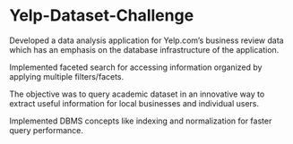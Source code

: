 # Yelp-Dataset-Challenge

Developed a data analysis application for Yelp.com’s business review data which has an emphasis on the database infrastructure of the application.

Implemented faceted search for accessing information organized by applying multiple filters/facets.

The objective was to query academic dataset in an innovative way to extract useful information for local businesses and individual users.

Implemented DBMS concepts like indexing and normalization for faster query performance.

